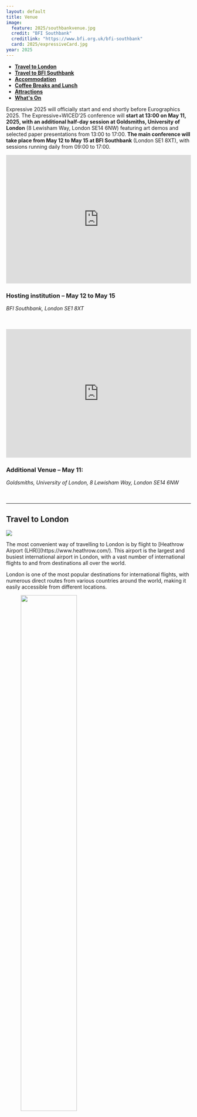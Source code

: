 ```yaml
---
layout: default
title: Venue
image:
  feature: 2025/southbankvenue.jpg
  credit: "BFI Southbank"
  creditlink: "https://www.bfi.org.uk/bfi-southbank"
  card: 2025/expressiveCard.jpg
year: 2025
---
```


* **[Travel to London](#travel-to-london)**
* **[Travel to BFI Southbank](#travel-to-bfi-southbank)**
* **[Accommodation](#accommodation)**
* **[Coffee Breaks and Lunch](#coffee-breaks-and-lunch)**
* **[Attractions](#attractions)**
* **[What's On](#whats-on)**

Expressive 2025 will officially start and end shortly before Eurographics 2025. The Expressive+WICED’25 conference will <b>start at 13:00 on May 11, 2025, with an additional half-day session at Goldsmiths, University of London</b> (8 Lewisham Way, London SE14 6NW) featuring art demos and selected paper presentations from 13:00 to 17:00. <b>The main conference will take place from May 12 to May 15 at BFI Southbank</b> (London SE1 8XT), with sessions running daily from 09:00 to 17:00.
<div class="row">

<div class="col-7 col-sm-7 col-lg-7" markdown="1">

<iframe width="100%" height="350" frameborder="0" style="border:0" src="https://www.google.com/maps/embed?pb=!1m18!1m12!1m3!1d2483.343136911277!2d-0.11771348807949361!3d51.50692047169557!2m3!1f0!2f0!3f0!3m2!1i1024!2i768!4f13.1!3m3!1m2!1s0x487604b7e7c78711%3A0x3427f18d546137bd!2sBFI%20Southbank!5e0!3m2!1spt-PT!2spt!4v1742469914382!5m2!1spt-PT!2spt" allowfullscreen>
</iframe>

</div>

<h3>Hosting institution – May 12 to May 15 </h3>

<!-- <i><a href="https://www.coventgarden.com/listings/london-film-museum/">London Film Museum</a></i><br/> -->

<i>BFI Southbank, London SE1 8XT<br/></i><br/><br/>

<!-- with the partial support of:

<i><a href="http://entimement.dibris.unige.it">EU Horizon 2020 FET PROACTIVE project EnTimeMent n.824160 (2019-2022)</a></i><br/><br/>

<img src="/img/h2020_mod_01.png" width="25%" class="img-responsive pull-center"> -->

</div>

<div class="row">

<div class="col-7 col-sm-7 col-lg-7" markdown="1">

<iframe width="100%" height="350" frameborder="0" style="border:0" src="https://www.google.com/maps/embed?pb=!1m18!1m12!1m3!1d2485.1218758597!2d-0.0379919236448783!3d51.47427717180588!2m3!1f0!2f0!3f0!3m2!1i1024!2i768!4f13.1!3m3!1m2!1s0x487602f81f1bd2cf%3A0xeb2cff5d2300d7f8!2sGoldsmiths%2C%20University%20of%20London!5e0!3m2!1sen!2spt!4v1743410522609!5m2!1sen!2spt" allowfullscreen>
</iframe>

</div>

<h3>Additional Venue – May 11:</h3>

<!-- <i><a href="https://www.coventgarden.com/listings/london-film-museum/">London Film Museum</a></i><br/> -->

<i>Goldsmiths, University of London, 8 Lewisham Way, London SE14 6NW<br/></i><br/><br/>

<!-- with the partial support of:

<i><a href="http://entimement.dibris.unige.it">EU Horizon 2020 FET PROACTIVE project EnTimeMent n.824160 (2019-2022)</a></i><br/><br/>

<img src="/img/h2020_mod_01.png" width="25%" class="img-responsive pull-center"> -->

</div>

---
## Travel to London

<div class="row">

<div class="col-3 col-sm-3 col-lg-3 top1">
  <p><img src="/img/2025/Airport.jpeg" class="img-responsive"></p>
</div>

<div class="col-8 col-sm-8 col-lg-8" markdown="1">
The most convenient way of travelling to London is by flight to [Heathrow Airport (LHR)](https://www.heathrow.com/). This airport is the largest and busiest international airport in London, with a vast number of international flights to and from destinations all over the world.
</div>

</div>

London is one of the most popular destinations for international flights, with numerous direct routes from various countries around the world, making it easily accessible from different locations.

<figure>
<img src="/img/2025/flying_connections.png" width="60%" class="img-responsive pull-center">
</figure>

---
## Travel to BFI Southbank

To reach BFI Southbank (London SE1 8XT) from Heathrow Airport (LHR), you have several convenient options:

1. By Tube (London Underground):
    * Take the Piccadilly Line from Heathrow Airport towards Central London.
    * Change at Green Park to the Jubilee Line and travel towards Waterloo.
    * From Waterloo Station, it’s about a 5-minute walk to BFI Southbank.
This journey takes approximately 50-60 minutes.

2. By Train:
    * Take the Heathrow Express from Heathrow Airport to Paddington Station (15 minutes).
    * From Paddington, take the Bakerloo Line (Underground) to Waterloo.
    * Walk to BFI Southbank from Waterloo Station.
This option takes around 40-50 minutes.

3. By Taxi:
    * Taxis are available from Heathrow. The journey to BFI Southbank takes around 30-45 minutes, depending on traffic.

4. By Bus:
    * You can take the National Express or a local bus service from Heathrow to Central London, then use the Tube or a taxi to reach BFI Southbank.

Each of these options provides a convenient way to travel from Heathrow Airport to BFI Southbank, with the Tube being the most cost-effective and the taxi being the most direct.

---
## Accommodation


The conference venue  is close to a wide range of accommodation options, including hotels and bed & breakfasts. Attendees of Eurographics 2025 and co-located events are encouraged to use their preferred hotel booking platforms to secure the best rates.

Please note that London is a popular tourist destination in May, so we strongly advise booking your accommodation well in advance. If you encounter any difficulties in securing accommodation for the symposium, please feel free to contact the general chairs at [{{site.symposium[page.year].contact}}](mailto:{{site.symposium[page.year].contact}}).

---
<!-- ## Coffee Breaks and Lunch

Coffee and lunch breaks will be held at Santa Maria di Castello, which is a 1-minute walk (120m) from Casa Paganini.

<div class="row">
<figure class="col-4 col-sm-4 col-lg-4 top0">
<img src="/img/2019/cloister_garden_1.JPG" class="img-responsive img-thumbnail">
</figure>

<figure class="col-4 col-sm-4 col-lg-4 top0">
<img src="/img/2019/cloister_garden_2.JPG" class="img-responsive img-thumbnail">
</figure>

<figure class="col-4 col-sm-4 col-lg-4 top0">
<img src="/img/2019/cloister_garden_3.JPG" class="img-responsive img-thumbnail">
</figure>

<figure class="col-4 col-sm-4 col-lg-4 top0">
<img src="/img/2019/cloister_garden_4.JPG" class="img-responsive img-thumbnail">
</figure>

<figure class="col-4 col-sm-4 col-lg-4 top0">
<img src="/img/2019/cloister_garden_5.JPG" class="img-responsive img-thumbnail">
</figure>

<figure class="col-4 col-sm-4 col-lg-4 top0">
<img src="/img/2019/cloister_garden_6.JPG" class="img-responsive img-thumbnail">
<figcaption class="image-credit">Images copyright by Santa Maria di Castello.</figcaption>
</figure>
</div>

--- -->
## Attractions

<figure class="col-12 col-sm-12 col-lg-12 top0">
  <img src="/img/2025/london-attractions.webp" class="img-responsive img-thumbnail">
  <figcaption class="image-credit">Iconic London Attractions.</figcaption>
</figure>

__London__ , the capital of the United Kingdom, is a world-renowned city blending historic grandeur with modern culture. With its iconic landmarks, rich history, diverse neighborhoods, and thriving arts scene, London has something for everyone. From the majestic Buckingham Palace, the official residence of the British monarch, to the historic Tower of London, a UNESCO World Heritage Site home to the Crown Jewels, London’s attractions are endless.

A visit to the British Museum offers a journey through time with artifacts from around the world, while the Tate Modern showcases contemporary art in a unique riverside setting. The Houses of Parliament and the Big Ben clock tower are iconic symbols of British democracy, standing proudly along the River Thames. Meanwhile, Westminster Abbey is a must-see for its stunning Gothic architecture and its role in royal coronations and events.

Stroll through Hyde Park, one of the largest green spaces in London, or visit the vibrant Covent Garden, famous for its street performers, boutiques, and dining. The London Eye, offering panoramic views of the city’s skyline, is another favorite among tourists. For a deep dive into the cultural fabric of the city, explore the theaters of the West End or visit Shakespeare’s Globe Theatre for an authentic take on the playwright’s timeless works.

The multicultural essence of London is best experienced in neighborhoods such as Camden, with its famous market and lively alternative scene, and Notting Hill, known for its colorful houses and the annual Notting Hill Carnival. Don't forget to explore South Bank, home to cultural landmarks like the Southbank Centre, National Theatre, and BFI Film Institute.

Beyond the city center, attractions like the Royal Botanic Gardens at Kew offer a serene escape, and Greenwich is renowned for the Prime Meridian and the Cutty Sark ship.

External link(s):

  1. Official London Tourism Guide [LINK](https://www.visitlondon.com/)
  
  2. Visit London for Kids and Families. [LINK](https://www.visitlondon.com/things-to-do/family-activities)
  
  3. The Guardian’s Top Tips for Visiting London. [LINK](https://www.theguardian.com/travel/2018/mar/20/london-local-guide-10-top-tips)
  
  4. The History and Secrets of London’s Tower. [LINK](https://www.hrp.org.uk/tower-of-london/#gs.y7x3d5)
  
  5. West End Theatre Guide. [LINK](https://officiallondontheatre.com/)

---
## What's On

London is a vibrant city, and during your stay, you may experience some fantastic events!

Here are the main events in the calendar for May 2025 - find out more at [www.visitlondon.com](https://www.visitlondon.com/).

### The Chelsea Flower Show (May 20-24, 2025)

The world-famous Chelsea Flower Show, organized by the Royal Horticultural Society, is a celebration of garden design and horticultural innovation. Taking place in the grounds of the Royal Hospital Chelsea, the show features stunning gardens, floral displays, and exhibits from some of the best landscape architects and garden designers from around the world. It’s a must-visit for plant enthusiasts and those who appreciate beautiful outdoor spaces.

### London Craft Week (May 6-12, 2025)

This annual event celebrates British and international craftsmanship, with workshops, exhibitions, and demonstrations taking place across the city. From artisanal food and drink to fashion, textiles, and fine jewelry, London Craft Week showcases the skills and creativity of makers from around the world. Events are held at various venues, including galleries, workshops, and famous London landmarks.

### Covent Garden May Fayre and Puppet Festival (May 11, 2025)

Held in the charming Covent Garden Piazza, this festival celebrates the art of puppetry with performances, workshops, and stalls. It’s a fun, family-friendly event that brings to life the rich history of London’s traditional Punch and Judy shows, alongside contemporary puppet performances. The festival also features live music, street entertainment, and craft activities.

### Trooping the Colour (May 31, 2025)
An iconic annual event to celebrate the official birthday of the British monarch, Trooping the Colour is a magnificent military parade that takes place at Horse Guards Parade near Buckingham Palace. Featuring hundreds of soldiers, horses, and musicians, this colorful spectacle is a great way to experience British pageantry. The event includes a fly-past by the Royal Air Force, watched by the Royal Family from the balcony of Buckingham Palace.

For more events and updates, visit the official London tourism website!